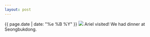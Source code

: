 ```yaml
---
layout: post
---
```


<p>
  <time>{{ page.date | date: "%e %B %Y" }}</time>
  <img src="https://s3.amazonaws.com/life.aaronjgreenberg.com/281.jpg">
  Ariel visited! We had dinner at Seongbukdong.
</p>
